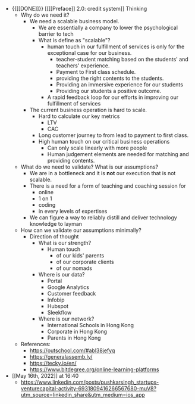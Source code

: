 - {{[[DONE]]}} [[[[Preface]] 2.0: credit system]] Thinking
    - Why do we need it?
        - We need a scalable business model.
            - We are essentially a company to lower the psychological barrier to tech 
            - What is define as "scalable"?
                - human touch in our fulfillment of services is only for the exceptional case for our business.
                    - teacher-student matching based on the students' and teachers' experience.
                    - Payment to First class schedule.
                    - providing the right contents to the students.
                    - Providing an immersive experience for our students
                    - Providing our students a positive outcome.
                - A rapid feedback loop for our efforts in improving our fulfillment of services
        - The current business operation is hard to scale.
            - Hard to calculate our key metrics
                - LTV
                - CAC
            - Long customer journey to from lead to payment to first class.
            - High human touch on our critical business operations
                - Can only scale linearly with more people
                - Human judgement elements are needed for matching and providing contents.
    - What do we need to validate? What is our assumptions?
        - We are in a bottleneck and it is **not** our execution that is not scalable.
        - There is a need for a form of teaching and coaching session for
            - online
            - 1 on 1
            - coding
            - in every levels of expertises
        - We can figure a way to reliably distill and deliver technology knowledge to layman
    - How can we validate our assumptions minimally?
        - Direction of thought
            - What is our strength?
                - Human touch 
                    - of our kids' parents
                    - of our corporate clients
                    - of our nomads
            - Where is our data?
                - Portal
                - Google Analytics
                - Customer feedback
                - Infobip
                - Hubspot
                - Sleekflow
            - Where is our network?
                - International Schools in Hong Kong
                - Corporate in Hong Kong
                - Parents in Hong Kong
    - References:
        - https://outschool.com/#abl38jefyq
        - https://generalassemb.ly/
        - https://tecky.io/en/
        - https://www.bitdegree.org/online-learning-platforms
- [[May 16th, 2022]] at 16:40
    - https://www.linkedin.com/posts/pushkarsingh_startups-venturecapital-activity-6931809416266567680-muV8?utm_source=linkedin_share&utm_medium=ios_app
